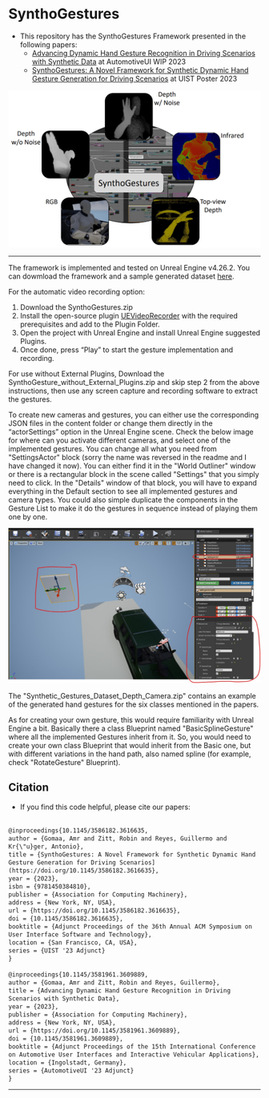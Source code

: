 # SynthoGestures #
- This repository has the SynthoGestures Framework presented in the following papers: 
  - [Advancing Dynamic Hand Gesture Recognition in Driving Scenarios with Synthetic Data](https://doi.org/10.1145/3581961.3609889) at AutomotiveUI WIP 2023
  - [SynthoGestures: A Novel Framework for Synthetic Dynamic Hand Gesture Generation for Driving Scenarios](https://doi.org/10.1145/3586182.3616635) at UIST Poster 2023

![alt text](https://github.com/amrgomaaelhady/SynthoGestures/blob/main/Fig.png)

- - -

The framework is implemented and tested on Unreal Engine v4.26.2. 
You can dowmload the framework and a sample generated dataset [here](https://cloud.dfki.de/owncloud/index.php/s/XfJ6L6yzFekZMSx).

For the automatic video recording option:

1. Download the SynthoGestures.zip
2. Install the open-source plugin [UEVideoRecorder](https://github.com/ash3D/UEVideoRecorder) with the required prerequisites and add to the Plugin Folder.
3. Open the project with Unreal Engine and install Unreal Engine suggested Plugins.
4. Once done, press “Play” to start the gesture implementation and recording.

For use without External Plugins, Download the SynthoGesture_without_External_Plugins.zip and skip step 2 from the above instructions, then use any screen capture and recording software to extract the gestures.

To create new cameras and gestures, you can either use the corresponding JSON files in the content folder or change them directly in the “actorSettings” option in the Unreal Engine scene. Check the below image for where can you activate different cameras, and select one of the implemented gestures. You can change all what you need from "SettingsActor" block (sorry the name was reversed in the readme and I have changed it now). You can either find it in the "World Outliner" window or there is a rectangular block in the scene called "Settings" that you simply need to click. In the "Details" window of that block, you will have to expand everything in the Default section to see all implemented gestures and camera types. You could also simple duplicate the components in the Gesture List to make it do the gestures in sequence instead of playing them one by one.

![alt text](https://github.com/amrgomaaelhady/SynthoGestures/blob/main/Fig2.jpg)

The "Synthetic_Gestures_Dataset_Depth_Camera.zip" contains an example of the generated hand gestures for the six classes mentioned in the papers.

As for creating your own gesture, this would require familiarity with Unreal Engine a bit. Basically there a class Blueprint named "BasicSplineGesture" where all the implemented Gestures inherit from it. So, you would need to create your own class Blueprint that would inherit from the Basic one, but with different variations in the hand path, also named spline (for example, check "RotateGesture" Blueprint).

## Citation ##

- If you find this code helpful, please cite our papers:
```

@inproceedings{10.1145/3586182.3616635,
author = {Gomaa, Amr and Zitt, Robin and Reyes, Guillermo and Kr{\"u}ger, Antonio},
title = {SynthoGestures: A Novel Framework for Synthetic Dynamic Hand Gesture Generation for Driving Scenarios](https://doi.org/10.1145/3586182.3616635},
year = {2023},
isbn = {9781450384810},
publisher = {Association for Computing Machinery},
address = {New York, NY, USA},
url = {https://doi.org/10.1145/3586182.3616635},
doi = {10.1145/3586182.3616635},
booktitle = {Adjunct Proceedings of the 36th Annual ACM Symposium on User Interface Software and Technology},
location = {San Francisco, CA, USA},
series = {UIST '23 Adjunct}
}

@inproceedings{10.1145/3581961.3609889,
author = {Gomaa, Amr and Zitt, Robin and Reyes, Guillermo},
title = {Advancing Dynamic Hand Gesture Recognition in Driving Scenarios with Synthetic Data},
year = {2023},
publisher = {Association for Computing Machinery},
address = {New York, NY, USA},
url = {https://doi.org/10.1145/3581961.3609889},
doi = {10.1145/3581961.3609889},
booktitle = {Adjunct Proceedings of the 15th International Conference on Automotive User Interfaces and Interactive Vehicular Applications},
location = {Ingolstadt, Germany},
series = {AutomotiveUI '23 Adjunct}
}
```
- - -
